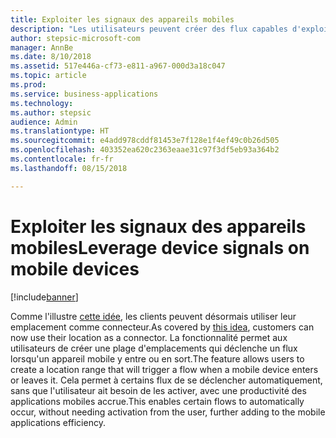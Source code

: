 ```yaml
---
title: Exploiter les signaux des appareils mobiles
description: "Les utilisateurs peuvent créer des flux capables d'exploiter des fonctionnalités mobiles tels que le geofencing."
author: stepsic-microsoft-com
manager: AnnBe
ms.date: 8/10/2018
ms.assetid: 517e446a-cf73-e811-a967-000d3a18c047
ms.topic: article
ms.prod: 
ms.service: business-applications
ms.technology: 
ms.author: stepsic
audience: Admin
ms.translationtype: HT
ms.sourcegitcommit: e4add978cddf81453e7f128e1f4ef49c0b26d505
ms.openlocfilehash: 403352ea620c2363eaae31c97f3df5eb93a364b2
ms.contentlocale: fr-fr
ms.lasthandoff: 08/15/2018

---
```

# <a name="leverage-device-signals-on-mobile-devices"></a><span data-ttu-id="00b02-103">Exploiter les signaux des appareils mobiles</span><span class="sxs-lookup"><span data-stu-id="00b02-103">Leverage device signals on mobile devices</span></span>


[!include[banner](../../includes/banner.md)]

<span data-ttu-id="00b02-104">Comme l'illustre [cette idée](https://powerusers.microsoft.com/t5/Flow-Ideas/Microsoft-Forms-Trigger-Geo-Fencing/idi-p/69825), les clients peuvent désormais utiliser leur emplacement comme connecteur.</span><span class="sxs-lookup"><span data-stu-id="00b02-104">As covered by [this idea](https://powerusers.microsoft.com/t5/Flow-Ideas/Microsoft-Forms-Trigger-Geo-Fencing/idi-p/69825), customers can now use their location as a connector.</span></span> <span data-ttu-id="00b02-105">La fonctionnalité permet aux utilisateurs de créer une plage d'emplacements qui déclenche un flux lorsqu'un appareil mobile y entre ou en sort.</span><span class="sxs-lookup"><span data-stu-id="00b02-105">The feature allows users to create a location range that will trigger a flow when a mobile device enters or leaves it.</span></span> <span data-ttu-id="00b02-106">Cela permet à certains flux de se déclencher automatiquement, sans que l'utilisateur ait besoin de les activer, avec une productivité des applications mobiles accrue.</span><span class="sxs-lookup"><span data-stu-id="00b02-106">This enables certain flows to automatically occur, without needing activation from the user, further adding to the mobile applications efficiency.</span></span>

